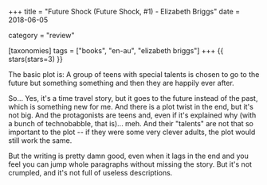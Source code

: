 +++
title = "Future Shock (Future Shock, #1) - Elizabeth Briggs"
date = 2018-06-05

category = "review"

[taxonomies]
tags = ["books", "en-au", "elizabeth briggs"]
+++
{{ stars(stars=3) }}

The basic plot is: A group of teens with special talents is chosen to go to the future but something something and then they are happily ever after.

So... Yes, it's a time travel story, but it goes to the future instead of the past, which is something new for me. And there is a plot twist in the end, but it's not big. And the protagonists are teens and, even if it's explained why (with a bunch of technobabble, that is)... meh. And their "talents" are not that so important to the plot -- if they were some very clever adults, the plot would still work the same.

But the writing is pretty damn good, even when it lags in the end and you feel you can jump whole paragraphs without missing the story. But it's not crumpled, and it's not full of useless descriptions.